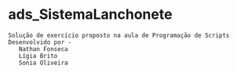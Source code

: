 # ads_SistemaLanchonete
    Solução de exercício proposto na aula de Programação de Scripts
    Desenvolvido por - 
       Nathan Fonseca
       Lígia Brito
       Sonia Oliveira
